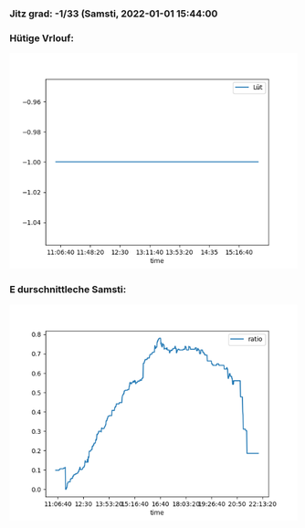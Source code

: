 ### Jitz grad: -1/33 (Samsti, 2022-01-01 15:44:00

### Hütige Vrlouf:
![Graph](Today.png)

### E durschnittleche Samsti:
![Graph](Samsti.png)